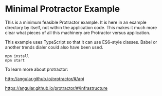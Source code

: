# Minimal Protractor Example

This is a minimum feasible Protractor example. It is here in an example
directory by itself, not within the application code. This makes it much more
clear what pieces of all this machinery are Protractor versus application.

This example uses TypeScript so that it can use ES6-style classes. Babel or
another trends dialer could also have been used.

```
npm install
npm start
```

To learn more about protractor:

http://angular.github.io/protractor/#/api

https://angular.github.io/protractor/#/infrastructure

